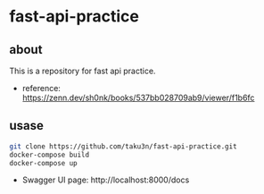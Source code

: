 # fast-api-practice

## about

This is a repository for fast api practice.

- reference: https://zenn.dev/sh0nk/books/537bb028709ab9/viewer/f1b6fc

## usase

```sh
git clone https://github.com/taku3n/fast-api-practice.git
docker-compose build
docker-compose up
```

- Swagger UI page: http://localhost:8000/docs